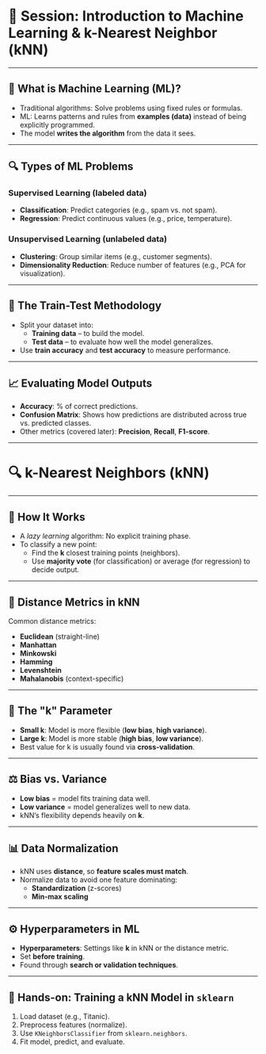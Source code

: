 # 📌 Session: Introduction to Machine Learning & k-Nearest Neighbor (kNN)

---

## 🧠 What is Machine Learning (ML)?
- Traditional algorithms: Solve problems using fixed rules or formulas.
- ML: Learns patterns and rules from **examples (data)** instead of being explicitly programmed.
- The model **writes the algorithm** from the data it sees.

---

## 🔍 Types of ML Problems

### Supervised Learning (labeled data)
- **Classification**: Predict categories (e.g., spam vs. not spam).
- **Regression**: Predict continuous values (e.g., price, temperature).

### Unsupervised Learning (unlabeled data)
- **Clustering**: Group similar items (e.g., customer segments).
- **Dimensionality Reduction**: Reduce number of features (e.g., PCA for visualization).

---

## 🔄 The Train-Test Methodology
- Split your dataset into:
  - **Training data** – to build the model.
  - **Test data** – to evaluate how well the model generalizes.
- Use **train accuracy** and **test accuracy** to measure performance.

---

## 📈 Evaluating Model Outputs
- **Accuracy**: % of correct predictions.
- **Confusion Matrix**: Shows how predictions are distributed across true vs. predicted classes.
- Other metrics (covered later): **Precision**, **Recall**, **F1-score**.

---

# 🔍 k-Nearest Neighbors (kNN)

---

## 🧭 How It Works
- A *lazy learning* algorithm: No explicit training phase.
- To classify a new point:
  - Find the **k** closest training points (neighbors).
  - Use **majority vote** (for classification) or average (for regression) to decide output.

---

## 📏 Distance Metrics in kNN
Common distance metrics:
- **Euclidean** (straight-line)
- **Manhattan**
- **Minkowski**
- **Hamming**
- **Levenshtein**
- **Mahalanobis** (context-specific)

---

## 🔧 The "k" Parameter
- **Small k**: Model is more flexible (**low bias**, **high variance**).
- **Large k**: Model is more stable (**high bias**, **low variance**).
- Best value for k is usually found via **cross-validation**.

---

## ⚖️ Bias vs. Variance
- **Low bias** = model fits training data well.
- **Low variance** = model generalizes well to new data.
- kNN’s flexibility depends heavily on **k**.

---

## 📊 Data Normalization
- kNN uses **distance**, so **feature scales must match**.
- Normalize data to avoid one feature dominating:
  - **Standardization** (z-scores)
  - **Min-max scaling**

---

## ⚙️ Hyperparameters in ML
- **Hyperparameters**: Settings like **k** in kNN or the distance metric.
- Set **before training**.
- Found through **search or validation techniques**.

---

## 🧪 Hands-on: Training a kNN Model in `sklearn`
1. Load dataset (e.g., Titanic).
2. Preprocess features (normalize).
3. Use `KNeighborsClassifier` from `sklearn.neighbors`.
4. Fit model, predict, and evaluate.
